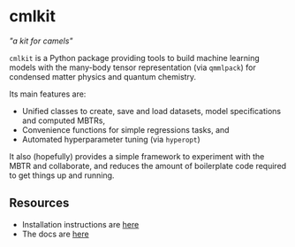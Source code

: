 # cmlkit

*"a kit for camels"*

`cmlkit` is a Python package providing tools to build machine learning models with the many-body tensor representation (via `qmmlpack`) for condensed matter physics and quantum chemistry. 

Its main features are:
- Unified classes to create, save and load datasets, model specifications and computed MBTRs,
- Convenience functions for simple regressions tasks, and
- Automated hyperparameter tuning (via `hyperopt`)

It also (hopefully) provides a simple framework to experiment with the MBTR and collaborate, and reduces the amount of boilerplate code required to get things up and running.

## Resources
- Installation instructions are [here](https://cmlkit.readthedocs.io/en/latest/install.html)
- The docs are [here](https://cmlkit.readthedocs.io/en/latest/)
